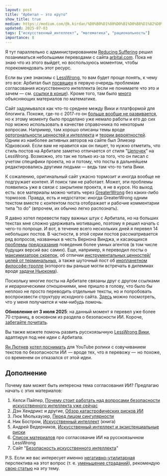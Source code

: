 ```yaml
---
layout: post
title: "Арбитал — это круто"
show_title: true
medium: https://medium.com/@k.kirdan/%D0%B0%D1%80%D0%B1%D0%B8%D1%82%D0%B0%D0%BB-%D1%8D%D1%82%D0%BE-%D0%BA%D1%80%D1%83%D1%82%D0%BE-dd0508f2aea0
updated: 2025-07-03
tags: ["искусственный_интеллект", "математика", "рациональность"]
importance: 8
---
```

Я тут параллельно с администрированием [Reducing Suffering](https://reducingsuffering.github.io/) решил позаниматься небольшими переводами с сайта [arbital.com](https://arbital.com). Пока не знаю что из этого выйдет, но воспользуюсь моментом, чтобы порекомендовать этот ресурс.

Если вы уже знакомы с [LessWrong](https://lesswrong.ru/), то вам будет проще понять, к чему это все: Арбитал был [посвящен](https://arbital-ru.github.io/explore/ai_alignment) в первую очередь проблемам согласования искусственного интеллекта (если не понимаете что это и зачем — см. [ссылки в конце](#Дополнение)). Кроме того, там было [много](https://arbital-ru.github.io/explore/math) объясняющих материалов по математике.

Сайт задумывался как что-то среднее между Вики и платформой для блогинга. Похоже, где-то с 2017-го он [больше вообще не развивается](https://www.lesswrong.com/posts/kAgJJa3HLSZxsuSrf/arbital-postmortem), но к этому моменту было проделано уже немало работы и его до сих пор можно использовать в качестве справочника по некоторым вопросам. Например, там хорошо описаны темы вроде [ортогональности ценностей и интеллекта](https://arbital.com/p/orthogonality/) и [теории вероятностей](https://arbital.com/explore/1bv). Одним из наиболее активных авторов на сайте был Элиезер Юдковский. Если вам не нравится как он пишет, то нужно отметить, что стиль постов на Арбитале заметно отличается от стиля "[Цепочек](https://lesswrong.ru/w/%D0%A0%D0%B0%D1%86%D0%B8%D0%BE%D0%BD%D0%B0%D0%BB%D1%8C%D0%BD%D0%BE%D1%81%D1%82%D1%8C_%D0%BE%D1%82_%D0%98%D0%98_%D0%B4%D0%BE_%D0%97%D0%BE%D0%BC%D0%B1%D0%B8)" на LessWrong. Возможно, это так не только из-за того, что он писал с учетом специфики проекта, но и потому, что посты в дальнейшем редактировались другими людьми — ведь там что-то типа Вики.

К сожалению, оригинальный сайт ужасно тормозит и иногда вообще не подгружает контент. И поиск там не работает. Может, эти проблемы появились уже в связи с закрытием проекта, я не в курсе. Но выход есть: все материалы можно читать через [GreaterWrong](https://arbital.greaterwrong.com/) без каких-либо тормозов. Правда, есть и недостаток: иногда GreaterWrong одним текстом вместе с контентом поста отображает и рабочие комментарии типа "to do" (впрочем, их обычно легко распознать).

Я давно хотел перевести пару важных штук с Арбитала, но на больших текстах мне сложно удерживать мотивацию, поэтому я решил начать с чего-то попроще. И вот, в течение всего нескольких дней я перевел 14 небольших постов. В частности, в этой серии постов рассматривается ряд вопросов, названных в честь Вернона Винджа, и касающихся [проблемы](https://arbital-ru.github.io/p/Vinge_principle/) [предсказания](https://arbital-ru.github.io/p/Vingean_uncertainty/) поведения более умных агентов (в том числе будущих версий вас самих). Еще, например, я переводил посты о [максимизаторе скрепок](https://arbital-ru.github.io/p/paperclip_maximizer/), об отличии [инструментальных ценностей/целей от терминальных](https://arbital-ru.github.io/p/terminal_vs_instrumental/), а также шуточный пост об [инопланетном философе-тролле](https://arbital-ru.github.io/p/omega_troll/) (которого вы раньше могли встречать в дилеммах вроде [задачи Ньюкома](https://lesswrong.ru/w/%D0%9F%D0%B0%D1%80%D0%B0%D0%B4%D0%BE%D0%BA%D1%81_%D0%9D%D1%8C%D1%8E%D0%BA%D0%BE%D0%BC%D0%B0_%D1%81%D0%BE%D0%B6%D0%B0%D0%BB%D0%B5%D1%8F_%D0%BE_%D1%81%D0%B2%D0%BE%D0%B5%D0%B9_%D1%80%D0%B0%D1%86%D0%B8%D0%BE%D0%BD%D0%B0%D0%BB%D1%8C%D0%BD%D0%BE%D1%81%D1%82%D0%B8)).

Поскольку многие посты на Арбитале связаны друг с другом ссылками и иерархическими отношениями, мне пришло в голову, что было бы неплохо не просто переводить отдельные тексты, но и попробовать воспроизвести структуру исходного сайта. [Здесь](https://arbital-ru.github.io/) можно посмотреть, что у меня получается и чем-нибудь помочь.

**Обновление от 3 июля 2025**: на данный момент я перевел уже более 70 страниц, в основном из раздела о безопасности ИИ. Короче, [забегайте почитать](https://arbital-ru.github.io/).

Вы также можете помочь развить русскоязычную [LessWrong Вики](https://lesswrong.ru/wiki/), адаптируя под нее идеи с Арбитала.

[Ян Лютнев](https://www.youtube.com/@user-sb2ny6kv9g) [хотел поснимать](https://t.me/yanlyutnev/1412) для YouTube ролики с озвучиванием текстов по безопасности ИИ  — вроде тех, что я перевожу —  но похоже, со временем он отказался от этой идеи.

<a id="Дополнение"></a>
## Дополнение

Почему вам может быть интересна тема согласования ИИ? Предлагаю начать с этих материалов:

1. Келси Пайпер, [Почему стоит работать над вопросами безопасности искусственного интеллекта уже сейчас](https://ea-ru.org/articles/artificial-intelligence-research)
2. Дэн Хендрикс и другие, [Обзор катастрофических рисков ИИ](https://lesswrong.ru/%D0%9E%D0%B1%D0%B7%D0%BE%D1%80_%D0%BA%D0%B0%D1%82%D0%B0%D1%81%D1%82%D1%80%D0%BE%D1%84%D0%B8%D1%87%D0%B5%D1%81%D0%BA%D0%B8%D1%85_%D1%80%D0%B8%D1%81%D0%BA%D0%BE%D0%B2_%D0%98%D0%98)
3. Люк Мюльхаузер, [Перед лицом сингулярности](https://intelligenceexplosion.com/ru/)
4. Ник Бостром, [Искусственный интеллект](https://www.mann-ivanov-ferber.ru/books/iskusstvennyj-intellekt/) (книга)
5. Андрей Ведерников, [Искусственный интеллект и экзистенциальные риски](https://reverendbayes.notion.site/c20d4ed31858464d9737665455c0dbee)
6. [Список материалов](https://lesswrong.ru/node/1058) про согласование ИИ на русскоязычном LessWrong
7. Сайт "[Безопасность искусственного интеллекта](https://aisafety.ru/)"

P.S. Если же вас интересует именно [негативно-утилитарная](https://reducingsuffering.github.io/what-is-negative-utilitarianism.html) перспектива на этот вопрос (т. е. [уменьшение страданий](https://reducingsuffering.github.io/what-is-suffering-reduction.html)), рекомендую [свою статью](414.html) на эту тему.
